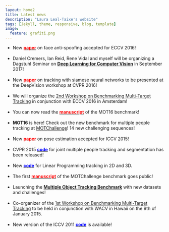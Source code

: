 ```yaml
---
layout: home2
title: Latest news
description: "Laura Leal-Taixe's website"
tags: [Jekyll, theme, responsive, blog, template]
image:
  feature: grafiti.png
---
```


<section>

<ul>

<li>New <a href="link.springer.com/content/pdf/10.1007/978-3-319-46478-7_6.pdf"><font color="red"><strong>paper</strong></font></a> on face anti-spoofing accepted for ECCV 2016! </li>

<br>

<li>Daniel Cremers, Ian Reid, Rene Vidal and myself will be organizing a Dagstuhl Seminar on <a href="http://www.dagstuhl.de/en/program/calendar/semhp/?semnr=17391"><strong>Deep Learning for Computer Vision</strong></a> in September 2017! </li>

<br>

<li>New <a href="https://arxiv.org/pdf/1604.07866.pdf"><font color="red"><strong>paper</strong></font></a> on tracking with siamese neural networks to be presented at the DeepVision workshop at CVPR 2016! </li>

<br>

<li>We will organize the <a href="https://motchallenge.net/workshops/bmtt2016/">2nd Workshop on Benchmarking Multi-Target Tracking</a> in conjunction with ECCV 2016 in Amsterdam!</li>

<br>
<li>You can now read the <a href="http://arxiv.org/abs/1603.00831"><font color="red"><strong>manuscript</strong></font></a> of the MOT16 benchmark!</li>

<br>
<li><strong>MOT16</strong> is here! Check out the new benchmark for multiple people tracking at <a href="https://motchallenge.net/data/MOT16/">MOTChallenge</a>! 14 new challenging sequences!</li>

<br>

<li>New <a href="{{ site.url }}/publications"><font color="red"><strong>paper</strong></font></a> on pose estimation accepted for ICCV 2015! </li>

<br>
<li>CVPR 2015 <a href="{{ site.url }}/code"><font color="blue"><strong>code</strong></font></a> for joint multiple people tracking and segmentation has been released! </li>
<br>
<li>New <a href="{{ site.url }}/code"><font color="blue"><strong>code</strong></font></a> for Linear Programming tracking in 2D and 3D. </li>

<br>
<li>The first <a href="https://arxiv.org/abs/1504.01942"><font color="red"><strong>manuscript</strong></font></a> of the MOTChallenge benchmark goes public!</li>

<br>

<li>Launching the <a href="http://www.motchallenge.net"><strong>Multiple Object Tracking Benchmark</strong></a> with new datasets and challenges!</li>
<br>
<li>Co-organizer of the <a href="https://motchallenge.net/workshops/bmtt2015/">1st Workshop on Benchmarking Multi-Target Tracking</a> to be held in conjunction with WACV in Hawaii on the 9th of January 2015.</li>

<br>
<li>New version of the ICCV 2011 <a href="{{ site.url }}/code"><font color="blue"><strong>code</strong></font></a> is available!</li>
</ul>

</section>




